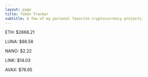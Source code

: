 ```yaml
---
layout: page
title: Token Tracker
subtitle: A few of my personal favorite cryptocurrency projects.
---
```


<!--BEGINCRYPTOINPUT-->
ETH: $2666.21

LUNA: $86.58

NANO: $2.22

LINK: $14.03

AVAX: $76.65

<!--ENDCRYPTOINPUT-->
